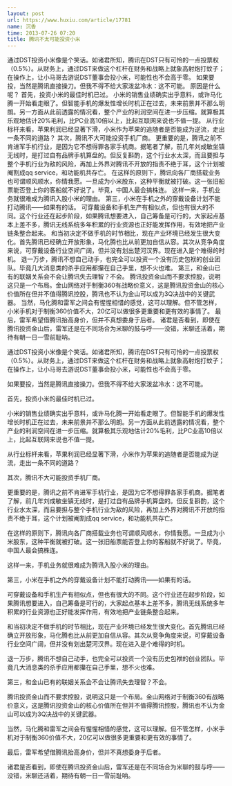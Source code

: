 ```yaml
---
layout: post
url: https://www.huxiu.com/article/17781
name: 沉香
time: 2013-07-26 07:20
title: 腾讯不太可能投资小米
---
```

通过DST投资小米像是个笑话。如诸君所知，腾讯在DST只有可怜的一点投票权（0.5%）。从财务上，通过DST来做这个杠杆在财务和战略上就象高射炮打蚊子；在操作上，让小马哥去游说DST董事会投小米，可能性也不会高于零。 如果要投，当然是腾讯直接操刀。但我不得不给大家泼盆冷水：这不可能。 原因是什么呢？ 首先，投资小米的最佳时机已过。 小米的销售业绩确实出乎意料，或许马化腾一开始看走眼了。但智能手机的爆发性增长时机正在过去，未来前景并不那么明朗。另一方面从此前透露的情况看，整个产业的利润空间在进一步压缩。就算极其乐观地估计20%毛利，比PC业高10倍以上，比起互联网来说也不值一提。 从行业标杆来看，苹果利润已经显著下滑，小米作为苹果的追随者是否能成为逆流，走出一条不同的道路？ 其次，腾讯不大可能投资手机厂商。 更重要的是，腾讯之前不肯进军手机行业，是因为它不想得罪各家手机商。据笔者了解，前几年刘成敏坐镇无线时，是打过自有品牌手机算盘的。但反复斟酌，这个行业水太深，而且要担与整个手机行业为敌的风险，再加上外界对腾讯不开放的指责不绝于耳，这个计划被阉割成qq service，和功能机共存亡。 在这样的原则下，腾讯向各厂商搭载业务也可谓顺风顺水，你情我愿。一旦成为小米股东，这种平衡就被打破。这一张旧船票能否登上你的客船就不好说了。毕竟，中国人最会搞株连。 这样一来，手机业务就很难成为腾讯入股小米的理由。 第三，小米在手机之外的穿戴设备计划不能打动腾讯——如果有的话。 可穿戴设备和手机生产有相似点，但也有很大的不同。这个行业还在起步阶段，如果腾讯想要进入，自己筹备是可行的，大家起点基本上差不多，腾讯无线系统多年积累的行业资源也正好能发挥作用，有效地把产业链条整合起来。 和当初决定不做手机的时节相比，现在产业环境已经发生很大变化。首先腾讯已经确立开放形象，马化腾也比从前更加自信从容。其次从竞争角度来说，可穿戴设备行业空间广阔，但并没有划出楚河汉界。现在进入是个难得的时机。 退一万步，腾讯不想自己动手，也完全可以投资一个没有历史包袱的创业团队。毕竟几大消息类的杀手应用都攥在自己手里，想不火也难。 第三，和金山已有的联姻关系会不会让腾讯失去理智？不会。 腾讯投资金山而不要求控股，说明这只是一个布局。金山网络对于制衡360有战略价意义，这是腾讯投资金山的核心价值所在但并不值得腾讯控股，腾讯也不认为金山可以成为3Q决战中的关键武器。 当然，马化腾和雷军之间会有惺惺相惜的感觉，这可以理解。但不管怎样，小米手机对于制衡360价值不大，20亿可以做很多更重要和更有效的事情了。 最后，雷军希望借腾讯抬高身价，但并不真想委身于后者。 诸君是否看到，即使在腾讯投资金山后，雷军还是在不同场合为米聊的鼓与呼——没错，米聊还活着，期待有朝一日一雪前耻呐。

通过DST投资小米像是个笑话。如诸君所知，腾讯在DST只有可怜的一点投票权（0.5%）。从财务上，通过DST来做这个杠杆在财务和战略上就象高射炮打蚊子；在操作上，让小马哥去游说DST董事会投小米，可能性也不会高于零。

如果要投，当然是腾讯直接操刀。但我不得不给大家泼盆冷水：这不可能。

首先，投资小米的最佳时机已过。

小米的销售业绩确实出乎意料，或许马化腾一开始看走眼了。但智能手机的爆发性增长时机正在过去，未来前景并不那么明朗。另一方面从此前透露的情况看，整个产业的利润空间在进一步压缩。就算极其乐观地估计20%毛利，比PC业高10倍以上，比起互联网来说也不值一提。

从行业标杆来看，苹果利润已经显著下滑，小米作为苹果的追随者是否能成为逆流，走出一条不同的道路？

其次，腾讯不大可能投资手机厂商。

更重要的是，腾讯之前不肯进军手机行业，是因为它不想得罪各家手机商。据笔者了解，前几年刘成敏坐镇无线时，是打过自有品牌手机算盘的。但反复斟酌，这个行业水太深，而且要担与整个手机行业为敌的风险，再加上外界对腾讯不开放的指责不绝于耳，这个计划被阉割成qq service，和功能机共存亡。

在这样的原则下，腾讯向各厂商搭载业务也可谓顺风顺水，你情我愿。一旦成为小米股东，这种平衡就被打破。这一张旧船票能否登上你的客船就不好说了。毕竟，中国人最会搞株连。

这样一来，手机业务就很难成为腾讯入股小米的理由。

第三，小米在手机之外的穿戴设备计划不能打动腾讯——如果有的话。

可穿戴设备和手机生产有相似点，但也有很大的不同。这个行业还在起步阶段，如果腾讯想要进入，自己筹备是可行的，大家起点基本上差不多，腾讯无线系统多年积累的行业资源也正好能发挥作用，有效地把产业链条整合起来。

和当初决定不做手机的时节相比，现在产业环境已经发生很大变化。首先腾讯已经确立开放形象，马化腾也比从前更加自信从容。其次从竞争角度来说，可穿戴设备行业空间广阔，但并没有划出楚河汉界。现在进入是个难得的时机。

退一万步，腾讯不想自己动手，也完全可以投资一个没有历史包袱的创业团队。毕竟几大消息类的杀手应用都攥在自己手里，想不火也难。

第三，和金山已有的联姻关系会不会让腾讯失去理智？不会。

腾讯投资金山而不要求控股，说明这只是一个布局。金山网络对于制衡360有战略价意义，这是腾讯投资金山的核心价值所在但并不值得腾讯控股，腾讯也不认为金山可以成为3Q决战中的关键武器。

当然，马化腾和雷军之间会有惺惺相惜的感觉，这可以理解。但不管怎样，小米手机对于制衡360价值不大，20亿可以做很多更重要和更有效的事情了。

最后，雷军希望借腾讯抬高身价，但并不真想委身于后者。

诸君是否看到，即使在腾讯投资金山后，雷军还是在不同场合为米聊的鼓与呼——没错，米聊还活着，期待有朝一日一雪前耻呐。

